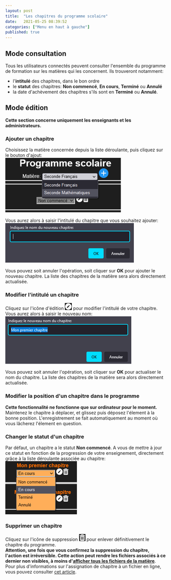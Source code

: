 ```yaml
---
layout: post
title:  "Les chapitres du programme scolaire"
date:   2021-05-25 08:39:52
categories: ["Menu en haut à gauche"]
published: true
---
```



## Mode consultation
Tous les utilisateurs connectés peuvent consulter l'ensemble du programme de formation sur les matières qui les concernent. Ils trouveront notamment:
- l'**intitulé** des chapitres, dans le bon ordre
- le **statut** des chapitres: **Non commencé**, **En cours**, **Terminé** ou **Annulé**
- la date d'achèvement des chapitres s'ils sont en **Terminé** ou **Annulé**. 

## Mode édition
<strong class="rouge">Cette section concerne uniquement les enseignants et les administrateurs.</strong>
### Ajouter un chapitre
Choisissez la matière concernée depuis la liste déroulante, puis cliquez sur le bouton d'ajout:  
![ajout-chapitre](/assets/img/ajout-chapitre.PNG)

Vous aurez alors à saisir l'intitulé du chapitre que vous souhaitez ajouter: ![nom-chapitre](/assets/img/nom-chapitre.PNG)  

Vous pouvez soit annuler l'opération, soit cliquer sur **OK** pour ajouter le nouveau chapitre. La liste des chapitres de la matière sera alors directement actualisée.

### Modifier l'intitulé un chapitre
Cliquez sur l'icône d'édition ![editer](/assets/img/editer.PNG) pour modifier l'intitulé de votre chapitre. Vous aurez alors à saisir le nouveau nom:  
![nouveau-nom-chapitre](/assets/img/nouveau-nom-chapitre.PNG)

Vous pouvez soit annuler l'opération, soit cliquer sur **OK** pour actualiser le nom du chapitre. La liste des chapitres de la matière sera alors directement actualisée.

### Modifier la position d'un chapitre dans le programme
<strong class="rouge">Cette fonctionnalité ne fonctionne que sur ordinateur pour le moment.</strong>  
Maintenez le chapitre à déplacer, et glissez puis déposez l'élement à la bonne position. L'enregistrement se fait automatiquement au moment où vous lâcherez l'élement en question.

### Changer le statut d'un chapitre
Par défaut, un chapitre a le statut **Non commencé**. A vous de mettre à jour ce statut en fonction de la progression de votre enseignement, directement grâce à la liste déroulante associée au chapitre:  
![statut-chapitre](/assets/img/statut-chapitre.PNG)

### Supprimer un chapitre
Cliquez sur l'icône de suppression ![supprimer](/assets/img/supprimer.PNG) pour enlever définitivement le chapitre du programme.  
**Attention, une fois que vous confirmez la suppression du chapitre, l'action est irréversible. Cette action peut rendre les fichiers associés à ce dernier non visibles, à moins d'[afficher tous les fichiers de la matière](/retrouver-un-fichier/#méthode-2-filtre-par-chapitre)**. Pour plus d'informations sur l'assignation de chapitre à un fichier en ligne, vous pouvez consulter [cet article](/modifier-un-fichier-deja-publie/#assigner-un-chapitre).




